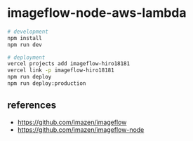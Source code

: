 # imageflow-node-aws-lambda

```sh
# development
npm install
npm run dev

# deployment
vercel projects add imageflow-hiro18181
vercel link -p imageflow-hiro18181
npm run deploy
npm run deploy:production
```

## references

- https://github.com/imazen/imageflow
- https://github.com/imazen/imageflow-node
